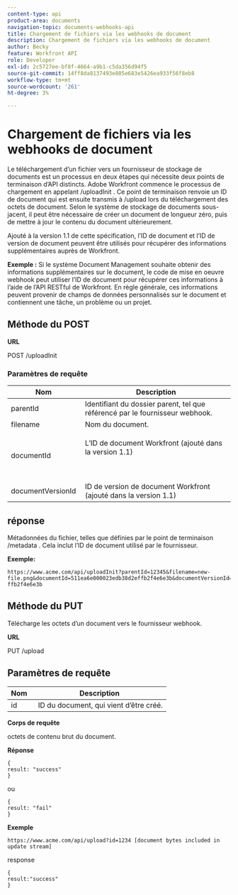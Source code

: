 ```yaml
---
content-type: api
product-area: documents
navigation-topic: documents-webhooks-api
title: Chargement de fichiers via les webhooks de document
description: Chargement de fichiers via les webhooks de document
author: Becky
feature: Workfront API
role: Developer
exl-id: 2c5727ee-bf8f-4664-a9b1-c5da356d94f5
source-git-commit: 14ff8da8137493e805e683e5426ea933f56f8eb8
workflow-type: tm+mt
source-wordcount: '261'
ht-degree: 3%

---
```



# Chargement de fichiers via les webhooks de document

Le téléchargement d’un fichier vers un fournisseur de stockage de documents est un processus en deux étapes qui nécessite deux points de terminaison d’API distincts. Adobe Workfront commence le processus de chargement en appelant /uploadInit . Ce point de terminaison renvoie un ID de document qui est ensuite transmis à /upload lors du téléchargement des octets de document. Selon le système de stockage de documents sous-jacent, il peut être nécessaire de créer un document de longueur zéro, puis de mettre à jour le contenu du document ultérieurement.

Ajouté à la version 1.1 de cette spécification, l’ID de document et l’ID de version de document peuvent être utilisés pour récupérer des informations supplémentaires auprès de Workfront.

**Exemple :** Si le système Document Management souhaite obtenir des informations supplémentaires sur le document, le code de mise en oeuvre webhook peut utiliser l’ID de document pour récupérer ces informations à l’aide de l’API RESTful de Workfront. En règle générale, ces informations peuvent provenir de champs de données personnalisés sur le document et contiennent une tâche, un problème ou un projet.

## Méthode du POST

**URL**

POST /uploadInit

### Paramètres de requête

<table style="table-layout:auto"> 
 <col> 
 <col> 
 <thead> 
  <tr> 
   <th>Nom </th> 
   <th>Description</th> 
  </tr> 
 </thead> 
 <tbody> 
  <tr> 
   <td>parentId </td> 
   <td>Identifiant du dossier parent, tel que référencé par le fournisseur webhook.</td> 
  </tr> 
  <tr> 
   <td>filename </td> 
   <td>Nom du document.</td> 
  </tr> 
  <tr> 
   <td>documentId</td> 
   <td> <p>L’ID de document Workfront (ajouté dans la version 1.1)</p> <p> </p> </td> 
  </tr> 
  <tr> 
   <td>documentVersionId </td> 
   <td>ID de version de document Workfront (ajouté dans la version 1.1) </td> 
  </tr> 
 </tbody> 
</table>

## réponse

Métadonnées du fichier, telles que définies par le point de terminaison /metadata . Cela inclut l’ID de document utilisé par le fournisseur.

**Exemple:**

```
https://www.acme.com/api/uploadInit?parentId=12345&filename=new-file.png&documentId=511ea6e000023edb38d2effb2f4e6e3b&documentVersionId=511ea6e000023edb38d2e ffb2f4e6e3b
```

## Méthode du PUT

Télécharge les octets d’un document vers le fournisseur webhook.

**URL**

PUT /upload

## Paramètres de requête

| Nom  | Description |
|---|---|
| id  |  ID du document, qui vient d’être créé. |


**Corps de requête**

octets de contenu brut du document.

**Réponse**

```
{
result: "success"
}
```

ou

```
{
result: "fail"
}
```

**Exemple**

`https://www.acme.com/api/upload?id=1234 [document bytes included in update stream]`

response

```
{
result:"success"
}
```

